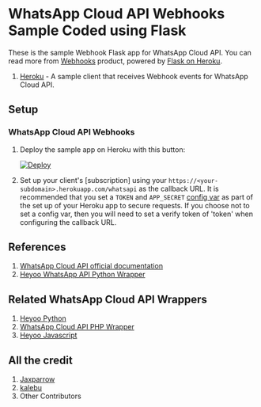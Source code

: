 # WhatsApp Cloud API Webhooks Sample Coded using Flask

These is the sample Webhook Flask app for WhatsApp Cloud API. You can read more from [Webhooks](https://developers.facebook.com/docs/whatsapp/cloud-api/guides/set-up-webhooks) product, powered by [Flask on Heroku](https://devcenter.heroku.com/articles/getting-started-with-python).


1. [Heroku](heroku) - A sample client that receives Webhook events for WhatsApp Cloud API.

## Setup

### WhatsApp Cloud API Webhooks
1. Deploy the sample app on Heroku with this button:

    [![Deploy](https://www.herokucdn.com/deploy/button.svg)](https://heroku.com/deploy?template=https://github.com/JAXPARROW/whatsapi-flask-webhook)


1. Set up your client's [subscription] using your `https://<your-subdomain>.herokuapp.com/whatsapi` as the callback URL. It is recommended that you set a `TOKEN` and `APP_SECRET` [config var](https://devcenter.heroku.com/articles/config-vars) as part of the set up of your Heroku app to secure requests. If you choose not to set a config var, then you will need to set a verify token of 'token' when configuring the callback URL.


## References 
1. [WhatsApp Cloud API official documentation](https://developers.facebook.com/docs/whatsapp/cloud-api/)
2. [Heyoo WhatsApp API Python Wrapper](https://github.com/Neurotech-HQ/heyoo)


## Related WhatsApp Cloud API Wrappers
1. [Heyoo Python](https://github.com/Neurotech-HQ/heyoo)
2. [WhatsApp Cloud API PHP Wrapper ](https://github.com/pro-cms/whatsappcloud-php)
3. [Heyoo Javascript](https://github.com/JS-Hub-ZW/heyooh)


## All the credit
1. [Jaxparrow](https://github.com/JAXPARROW/)
2. [kalebu](https://github.com/Kalebu)
3. Other Contributors
